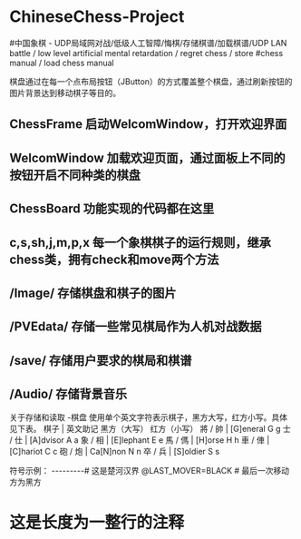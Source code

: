 # ChineseChess-Project
#中国象棋 - UDP局域网对战/低级人工智障/悔棋/存储棋谱/加载棋谱/UDP LAN battle / low level artificial mental retardation / regret chess / store #chess manual / load chess manual

棋盘通过在每一个点布局按钮（JButton）的方式覆盖整个棋盘，通过刷新按钮的图片背景达到移动棋子等目的。
## ChessFrame  启动WelcomWindow，打开欢迎界面
## WelcomWindow  加载欢迎页面，通过面板上不同的按钮开启不同种类的棋盘
## ChessBoard 功能实现的代码都在这里
## c,s,sh,j,m,p,x  每一个象棋棋子的运行规则，继承chess类，拥有check和move两个方法
## /Image/ 存储棋盘和棋子的图片
## /PVEdata/ 存储一些常见棋局作为人机对战数据
## /save/ 存储用户要求的棋局和棋谱
## /Audio/ 存储背景音乐

关于存储和读取
-棋盘
使用单个英文字符表示棋子，黑方大写，红方小写。具体见下表。
棋子    | 英文助记   黑方（大写） 红方（小写）
將 / 帥 | [G]eneral   G             g
士 / 仕 | [A]dvisor   A             a
象 / 相 | [E]lephant  E             e
馬 / 傌 | [H]orse     H             h
車 / 俥 | [C]hariot   C             c
砲 / 炮 | Ca[N]non    N             n
卒 / 兵 | [S]oldier   S             s


符号示例：
---------# 这是楚河汉界 
@LAST_MOVER=BLACK # 最后一次移动方为黑方 
# 这是长度为一整行的注释
